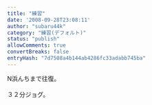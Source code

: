 ```yaml
---
title: "練習"
date: '2008-09-28T23:08:11'
author: "subaru44k"
category: "練習(デフォルト)"
status: "publish"
allowComments: true
convertBreaks: false
entryHash: "7d7508a4b144ab4286fc33adabb745ba"
---
```

N浜んちまで往復。<br>
<br>
３２分ジョグ。
